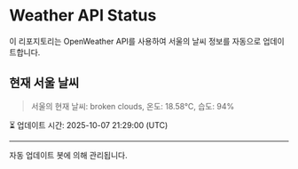 
# Weather API Status

이 리포지토리는 OpenWeather API를 사용하여 서울의 날씨 정보를 자동으로 업데이트합니다.

## 현재 서울 날씨
> 서울의 현재 날씨: broken clouds, 온도: 18.58°C, 습도: 94%

⏳ 업데이트 시간: 2025-10-07 21:29:00 (UTC)

---
자동 업데이트 봇에 의해 관리됩니다.
